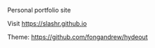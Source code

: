 Personal portfolio site

Visit https://slashr.github.io

Theme: https://github.com/fongandrew/hydeout
